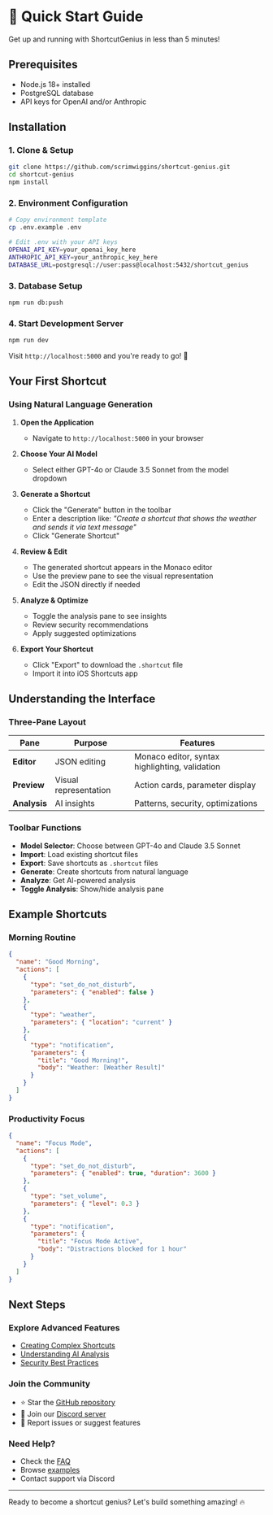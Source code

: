 # 🚀 Quick Start Guide

Get up and running with ShortcutGenius in less than 5 minutes!

## Prerequisites

- Node.js 18+ installed
- PostgreSQL database
- API keys for OpenAI and/or Anthropic

## Installation

### 1. Clone & Setup
```bash
git clone https://github.com/scrimwiggins/shortcut-genius.git
cd shortcut-genius
npm install
```

### 2. Environment Configuration
```bash
# Copy environment template
cp .env.example .env

# Edit .env with your API keys
OPENAI_API_KEY=your_openai_key_here
ANTHROPIC_API_KEY=your_anthropic_key_here
DATABASE_URL=postgresql://user:pass@localhost:5432/shortcut_genius
```

### 3. Database Setup
```bash
npm run db:push
```

### 4. Start Development Server
```bash
npm run dev
```

Visit `http://localhost:5000` and you're ready to go! 🎉

## Your First Shortcut

### Using Natural Language Generation

1. **Open the Application**
   - Navigate to `http://localhost:5000` in your browser

2. **Choose Your AI Model**
   - Select either GPT-4o or Claude 3.5 Sonnet from the model dropdown

3. **Generate a Shortcut**
   - Click the "Generate" button in the toolbar
   - Enter a description like: *"Create a shortcut that shows the weather and sends it via text message"*
   - Click "Generate Shortcut"

4. **Review & Edit**
   - The generated shortcut appears in the Monaco editor
   - Use the preview pane to see the visual representation
   - Edit the JSON directly if needed

5. **Analyze & Optimize**
   - Toggle the analysis pane to see insights
   - Review security recommendations
   - Apply suggested optimizations

6. **Export Your Shortcut**
   - Click "Export" to download the `.shortcut` file
   - Import it into iOS Shortcuts app

## Understanding the Interface

### Three-Pane Layout

| Pane | Purpose | Features |
|------|---------|----------|
| **Editor** | JSON editing | Monaco editor, syntax highlighting, validation |
| **Preview** | Visual representation | Action cards, parameter display |
| **Analysis** | AI insights | Patterns, security, optimizations |

### Toolbar Functions

- **Model Selector**: Choose between GPT-4o and Claude 3.5 Sonnet
- **Import**: Load existing shortcut files
- **Export**: Save shortcuts as `.shortcut` files
- **Generate**: Create shortcuts from natural language
- **Analyze**: Get AI-powered analysis
- **Toggle Analysis**: Show/hide analysis pane

## Example Shortcuts

### Morning Routine
```json
{
  "name": "Good Morning",
  "actions": [
    {
      "type": "set_do_not_disturb",
      "parameters": { "enabled": false }
    },
    {
      "type": "weather",
      "parameters": { "location": "current" }
    },
    {
      "type": "notification",
      "parameters": {
        "title": "Good Morning!",
        "body": "Weather: [Weather Result]"
      }
    }
  ]
}
```

### Productivity Focus
```json
{
  "name": "Focus Mode",
  "actions": [
    {
      "type": "set_do_not_disturb",
      "parameters": { "enabled": true, "duration": 3600 }
    },
    {
      "type": "set_volume",
      "parameters": { "level": 0.3 }
    },
    {
      "type": "notification",
      "parameters": {
        "title": "Focus Mode Active",
        "body": "Distractions blocked for 1 hour"
      }
    }
  ]
}
```

## Next Steps

### Explore Advanced Features
- [Creating Complex Shortcuts](creating-shortcuts.md)
- [Understanding AI Analysis](analysis.md)
- [Security Best Practices](../examples/security.md)

### Join the Community
- ⭐ Star the [GitHub repository](https://github.com/scrimwiggins/shortcut-genius)
- 💬 Join our [Discord server](https://discord.gg/shortcutgenius)
- 🐛 Report issues or suggest features

### Need Help?
- Check the [FAQ](faq.md)
- Browse [examples](../examples/)
- Contact support via Discord

---

Ready to become a shortcut genius? Let's build something amazing! 🔥